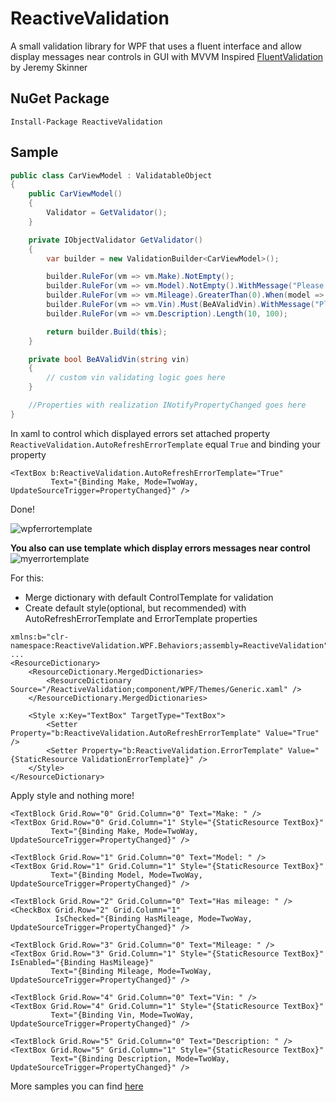 # ReactiveValidation
A small validation library for WPF that uses a fluent interface and allow display messages near controls in GUI with MVVM
Inspired [FluentValidation](https://github.com/JeremySkinner/FluentValidation) by Jeremy Skinner

## NuGet Package
```
Install-Package ReactiveValidation
```

## Sample
```csharp
public class CarViewModel : ValidatableObject
{
    public CarViewModel()
    {
        Validator = GetValidator();
    }

    private IObjectValidator GetValidator()
    {
        var builder = new ValidationBuilder<CarViewModel>();

        builder.RuleFor(vm => vm.Make).NotEmpty();
        builder.RuleFor(vm => vm.Model).NotEmpty().WithMessage("Please specify a car model");
        builder.RuleFor(vm => vm.Mileage).GreaterThan(0).When(model => model.HasMileage);
        builder.RuleFor(vm => vm.Vin).Must(BeAValidVin).WithMessage("Please specify a valid VIN");
        builder.RuleFor(vm => vm.Description).Length(10, 100);

        return builder.Build(this);
    }

    private bool BeAValidVin(string vin)
    {
        // custom vin validating logic goes here
    }

    //Properties with realization INotifyPropertyChanged goes here
}
```

In xaml to control which displayed errors set attached property `ReactiveValidation.AutoRefreshErrorTemplate` equal `True` and binding your property
``` xaml
<TextBox b:ReactiveValidation.AutoRefreshErrorTemplate="True"
         Text="{Binding Make, Mode=TwoWay, UpdateSourceTrigger=PropertyChanged}" />
```

Done!

![wpferrortemplate](https://user-images.githubusercontent.com/6525732/39965683-45c34870-56b7-11e8-94b2-43d95253640e.PNG)


**You also can use template which display errors messages near control**
![myerrortemplate](https://user-images.githubusercontent.com/6525732/39965768-cc5c7176-56b8-11e8-90c2-defd7b02b70a.PNG)

For this:
* Merge dictionary with default ControlTemplate for validation
* Create default style(optional, but recommended) with AutoRefreshErrorTemplate and ErrorTemplate properties 
```xaml
xmlns:b="clr-namespace:ReactiveValidation.WPF.Behaviors;assembly=ReactiveValidation"
...
<ResourceDictionary>
    <ResourceDictionary.MergedDictionaries>
        <ResourceDictionary Source="/ReactiveValidation;component/WPF/Themes/Generic.xaml" />
    </ResourceDictionary.MergedDictionaries>

    <Style x:Key="TextBox" TargetType="TextBox">
        <Setter Property="b:ReactiveValidation.AutoRefreshErrorTemplate" Value="True" />
        <Setter Property="b:ReactiveValidation.ErrorTemplate" Value="{StaticResource ValidationErrorTemplate}" />
    </Style>
</ResourceDictionary>
```

Apply style and nothing more!
```xaml
<TextBlock Grid.Row="0" Grid.Column="0" Text="Make: " />
<TextBox Grid.Row="0" Grid.Column="1" Style="{StaticResource TextBox}"
         Text="{Binding Make, Mode=TwoWay, UpdateSourceTrigger=PropertyChanged}" />

<TextBlock Grid.Row="1" Grid.Column="0" Text="Model: " />
<TextBox Grid.Row="1" Grid.Column="1" Style="{StaticResource TextBox}"
         Text="{Binding Model, Mode=TwoWay, UpdateSourceTrigger=PropertyChanged}" />

<TextBlock Grid.Row="2" Grid.Column="0" Text="Has mileage: " />
<CheckBox Grid.Row="2" Grid.Column="1"
          IsChecked="{Binding HasMileage, Mode=TwoWay, UpdateSourceTrigger=PropertyChanged}" />

<TextBlock Grid.Row="3" Grid.Column="0" Text="Mileage: " />
<TextBox Grid.Row="3" Grid.Column="1" Style="{StaticResource TextBox}" IsEnabled="{Binding HasMileage}"
         Text="{Binding Mileage, Mode=TwoWay, UpdateSourceTrigger=PropertyChanged}" />

<TextBlock Grid.Row="4" Grid.Column="0" Text="Vin: " />
<TextBox Grid.Row="4" Grid.Column="1" Style="{StaticResource TextBox}"
         Text="{Binding Vin, Mode=TwoWay, UpdateSourceTrigger=PropertyChanged}" />

<TextBlock Grid.Row="5" Grid.Column="0" Text="Description: " />
<TextBox Grid.Row="5" Grid.Column="1" Style="{StaticResource TextBox}"
         Text="{Binding Description, Mode=TwoWay, UpdateSourceTrigger=PropertyChanged}" />
```

More samples you can find [here](https://github.com/Karnah/ReactiveValidation/tree/master/src/ReactiveValidation.Samples)

